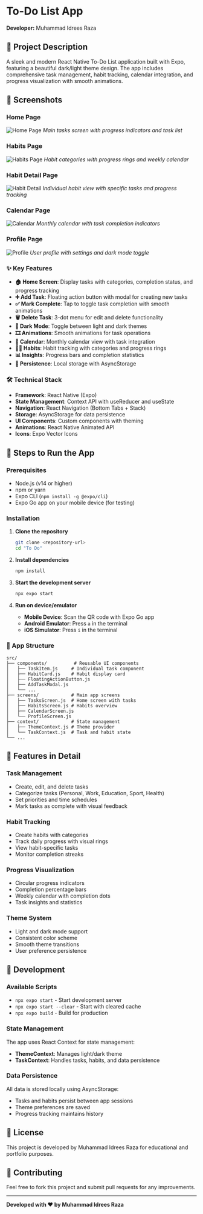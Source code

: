# To-Do List App

**Developer:** Muhammad Idrees Raza

## 📱 Project Description

A sleek and modern React Native To-Do List application built with Expo, featuring a beautiful dark/light theme design. The app includes comprehensive task management, habit tracking, calendar integration, and progress visualization with smooth animations.

## 📸 Screenshots

### Home Page
![Home Page](https://github.com/idrees-raza-mi/Do-Plan/blob/main/To%20Do%20ss/homepage.png)
*Main tasks screen with progress indicators and task list*

### Habits Page
![Habits Page](TO%20Do%20ss/habit.png)
*Habit categories with progress rings and weekly calendar*

### Habit Detail Page
![Habit Detail](TO%20Do%20ss/habitdetail.png)
*Individual habit view with specific tasks and progress tracking*

### Calendar Page
![Calendar](TO%20Do%20ss/calender.png)
*Monthly calendar with task completion indicators*

### Profile Page
![Profile](TO%20Do%20ss/profile.png)
*User profile with settings and dark mode toggle*

### ✨ Key Features

- **🏠 Home Screen**: Display tasks with categories, completion status, and progress tracking
- **➕ Add Task**: Floating action button with modal for creating new tasks
- **✅ Mark Complete**: Tap to toggle task completion with smooth animations
- **🗑️ Delete Task**: 3-dot menu for edit and delete functionality
- **🌙 Dark Mode**: Toggle between light and dark themes
- **🎞️ Animations**: Smooth animations for task operations
- **📅 Calendar**: Monthly calendar view with task integration
- **🏃‍♂️ Habits**: Habit tracking with categories and progress rings
- **📊 Insights**: Progress bars and completion statistics
- **💾 Persistence**: Local storage with AsyncStorage

### 🛠️ Technical Stack

- **Framework**: React Native (Expo)
- **State Management**: Context API with useReducer and useState
- **Navigation**: React Navigation (Bottom Tabs + Stack)
- **Storage**: AsyncStorage for data persistence
- **UI Components**: Custom components with theming
- **Animations**: React Native Animated API
- **Icons**: Expo Vector Icons

## 🚀 Steps to Run the App

### Prerequisites

- Node.js (v14 or higher)
- npm or yarn
- Expo CLI (`npm install -g @expo/cli`)
- Expo Go app on your mobile device (for testing)

### Installation

1. **Clone the repository**
   ```bash
   git clone <repository-url>
   cd "To Do"
   ```

2. **Install dependencies**
   ```bash
   npm install
   ```

3. **Start the development server**
   ```bash
   npx expo start
   ```

4. **Run on device/emulator**
   - **Mobile Device**: Scan the QR code with Expo Go app
   - **Android Emulator**: Press `a` in the terminal
   - **iOS Simulator**: Press `i` in the terminal

### 📱 App Structure

```
src/
├── components/          # Reusable UI components
│   ├── TaskItem.js     # Individual task component
│   ├── HabitCard.js    # Habit display card
│   ├── FloatingActionButton.js
│   ├── AddTaskModal.js
│   └── ...
├── screens/            # Main app screens
│   ├── TasksScreen.js  # Home screen with tasks
│   ├── HabitsScreen.js # Habits overview
│   ├── CalendarScreen.js
│   └── ProfileScreen.js
├── context/            # State management
│   ├── ThemeContext.js # Theme provider
│   └── TaskContext.js  # Task and habit state
└── ...
```


## 🎯 Features in Detail

### Task Management
- Create, edit, and delete tasks
- Categorize tasks (Personal, Work, Education, Sport, Health)
- Set priorities and time schedules
- Mark tasks as complete with visual feedback

### Habit Tracking
- Create habits with categories
- Track daily progress with visual rings
- View habit-specific tasks
- Monitor completion streaks

### Progress Visualization
- Circular progress indicators
- Completion percentage bars
- Weekly calendar with completion dots
- Task insights and statistics

### Theme System
- Light and dark mode support
- Consistent color scheme
- Smooth theme transitions
- User preference persistence

## 🔧 Development

### Available Scripts

- `npx expo start` - Start development server
- `npx expo start --clear` - Start with cleared cache
- `npx expo build` - Build for production

### State Management

The app uses React Context for state management:
- **ThemeContext**: Manages light/dark theme
- **TaskContext**: Handles tasks, habits, and data persistence

### Data Persistence

All data is stored locally using AsyncStorage:
- Tasks and habits persist between app sessions
- Theme preferences are saved
- Progress tracking maintains history

## 📝 License

This project is developed by Muhammad Idrees Raza for educational and portfolio purposes.

## 🤝 Contributing

Feel free to fork this project and submit pull requests for any improvements.

---

**Developed with ❤️ by Muhammad Idrees Raza**
